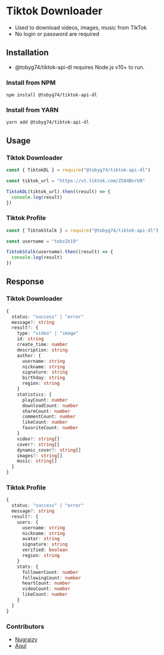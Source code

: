 # Tiktok Downloader

- Used to download videos, images, music from TikTok
- No login or password are required

## Installation

- @tobyg74/tiktok-api-dl requires Node.js v10+ to run.

### Install from NPM

```
npm install @tobyg74/tiktok-api-dl
```

### Install from YARN

```
yarn add @tobyg74/tiktok-api-dl
```

## Usage

### Tiktok Downloader

```js
const { TiktokDL } = require("@tobyg74/tiktok-api-dl")

const tiktok_url = "https://vt.tiktok.com/ZS84BnrU9"

TiktokDL(tiktok_url).then((result) => {
  console.log(result)
})
```

### Tiktok Profile

```js
const { TiktokStalk } = require("@tobyg74/tiktok-api-dl")

const username = "tobz2k19"

TiktokStalk(username).then((result) => {
  console.log(result)
})
```

## Response

### Tiktok Downloader

```ts
{
  status: "success" | "error"
  message?: string
  result?: {
    type: "video" | "image"
    id: string
    create_time: number
    description: string
    author: {
      username: string
      nickname: string
      signature: string
      birthday: string
      region: string
    }
    statistics: {
      playCount: number
      downloadCount: number
      shareCount: number
      commentCount: number
      likeCount: number
      favoriteCount: number
    }
    video?: string[]
    cover?: string[]
    dynamic_cover?: string[]
    images?: string[]
    music: string[]
  }
}
```

### Tiktok Profile

```ts
{
  status: "success" | "error"
  message?: string
  result?: {
    users: {
      username: string
      nickname: string
      avatar: string
      signature: string
      verified: boolean
      region: string
    }
    stats: {
      followerCount: number
      followingCount: number
      heartCount: number
      videoCount: number
      likeCount: number
    }
  }
}
```

### Contributors

- [Nugraizy](https://github.com/nugraizy)
- [Aqul](https://github.om/zennn08)
